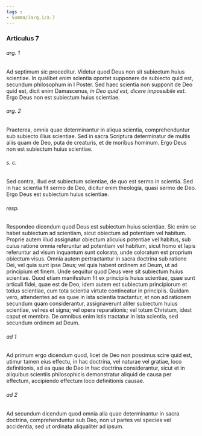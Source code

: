 ```yaml
---
tags : 
- Summa/Ia/q.1/a.7
---
```


### Articulus 7

###### arg. 1
Ad septimum sic proceditur. Videtur quod Deus non sit subiectum huius scientiae. In qualibet enim scientia oportet supponere de subiecto quid est, secundum philosophum in I Poster. Sed haec scientia non supponit de Deo quid est, dicit enim Damascenus, *in Deo quid est, dicere impossibile est*. Ergo Deus non est subiectum huius scientiae.

###### arg. 2
Praeterea, omnia quae determinantur in aliqua scientia, comprehenduntur sub subiecto illius scientiae. Sed in sacra Scriptura determinatur de multis aliis quam de Deo, puta de creaturis, et de moribus hominum. Ergo Deus non est subiectum huius scientiae.

###### s. c.
Sed contra, illud est subiectum scientiae, de quo est sermo in scientia. Sed in hac scientia fit sermo de Deo, dicitur enim theologia, quasi sermo de Deo. Ergo Deus est subiectum huius scientiae.

###### resp.
Respondeo dicendum quod Deus est subiectum huius scientiae. Sic enim se habet subiectum ad scientiam, sicut obiectum ad potentiam vel habitum. Proprie autem illud assignatur obiectum alicuius potentiae vel habitus, sub cuius ratione omnia referuntur ad potentiam vel habitum, sicut homo et lapis referuntur ad visum inquantum sunt colorata, unde coloratum est proprium obiectum visus. Omnia autem pertractantur in sacra doctrina sub ratione Dei, vel quia sunt ipse Deus; vel quia habent ordinem ad Deum, ut ad principium et finem. Unde sequitur quod Deus vere sit subiectum huius scientiae. Quod etiam manifestum fit ex principiis huius scientiae, quae sunt articuli fidei, quae est de Deo, idem autem est subiectum principiorum et totius scientiae, cum tota scientia virtute contineatur in principiis. Quidam vero, attendentes ad ea quae in ista scientia tractantur, et non ad rationem secundum quam considerantur, assignaverunt aliter subiectum huius scientiae, vel res et signa; vel opera reparationis; vel totum Christum, idest caput et membra. De omnibus enim istis tractatur in ista scientia, sed secundum ordinem ad Deum.

###### ad 1
Ad primum ergo dicendum quod, licet de Deo non possimus scire quid est, utimur tamen eius effectu, in hac doctrina, vel naturae vel gratiae, loco definitionis, ad ea quae de Deo in hac doctrina considerantur, sicut et in aliquibus scientiis philosophicis demonstratur aliquid de causa per effectum, accipiendo effectum loco definitionis causae.

###### ad 2
Ad secundum dicendum quod omnia alia quae determinantur in sacra doctrina, comprehenduntur sub Deo, non ut partes vel species vel accidentia, sed ut ordinata aliqualiter ad ipsum.

